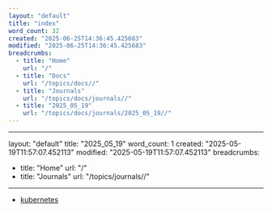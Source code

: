 ```yaml
---
layout: "default"
title: "index"
word_count: 32
created: "2025-06-25T14:36:45.425683"
modified: "2025-06-25T14:36:45.425683"
breadcrumbs:
  - title: "Home"
    url: "/"
  - title: "Docs"
    url: "/topics/docs//"
  - title: "Journals"
    url: "/topics/docs/journals//"
  - title: "2025_05_19"
    url: "/topics/docs/journals/2025_05_19//"
---
```

---
layout: "default"
title: "2025_05_19"
word_count: 1
created: "2025-05-19T11:57:07.452113"
modified: "2025-05-19T11:57:07.452113"
breadcrumbs:
  - title: "Home"
    url: "/"
  - title: "Journals"
    url: "/topics/journals//"
---
- [kubernetes](pages/kubernetes/)